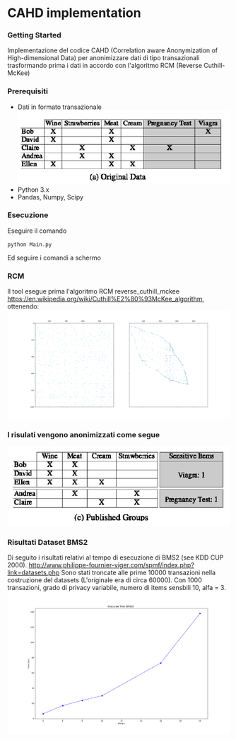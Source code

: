 # CAHD implementation

### Getting Started
Implementazione del codice CAHD (Correlation aware Anonymization of High-dimensional Data)
per anonimizzare dati di tipo transazionali trasformando prima i dati in accordo con l'algoritmo RCM (Reverse Cuthill-McKee)

### Prerequisiti
- Dati in formato transazionale
![image dati transazionali](https://github.com/Dado1513/transactionalDataCAHD/blob/master/Image%20plot/transactional_data.PNG)
- Python 3.x
- Pandas, Numpy, Scipy

### Esecuzione
Eseguire il comando
```
python Main.py
```
Ed seguire i comandi a schermo
### RCM
Il tool esegue prima l'algoritmo RCM reverse_cuthill_mckee https://en.wikipedia.org/wiki/Cuthill%E2%80%93McKee_algorithm, ottenendo:
![band matrix](https://github.com/Dado1513/transactionalDataCAHD/blob/master/Image%20plot/rcm_1000_bms2.png)

### I risulati vengono anonimizzati come segue

![band matrix](https://github.com/Dado1513/transactionalDataCAHD/blob/master/Image%20plot/anonimizzazione_CAHD.PNG)

### Risultati Dataset BMS2
Di seguito i risultati relativi al tempo di esecuzione di BMS2 (see KDD CUP 2000).
http://www.philippe-fournier-viger.com/spmf/index.php?link=datasets.php
Sono stati troncate alle prime 10000 transazioni nella costruzione del datasets (L'originale era di circa 60000).
Con 1000 transazioni, grado di privacy variabile, numero di items sensbili 10, alfa = 3.
![Risultati](https://github.com/Dado1513/transactionalDataCAHD/blob/master/Image%20plot/ex_time_bms2.png)
